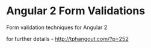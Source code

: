 # Angular 2 Form Validations

Form validation techniques for Angular 2

for further details - http://tphangout.com/?p=252


